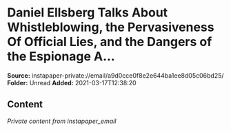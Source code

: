 # Daniel Ellsberg Talks About Whistleblowing, the Pervasiveness Of Official Lies, and the Dangers of the Espionage A…

**Source:** instapaper-private://email/a9d0cce0f8e2e644ba1ee8d05c06bd25/
**Folder:** Unread
**Added:** 2021-03-17T12:38:20




## Content
*Private content from instapaper_email*
